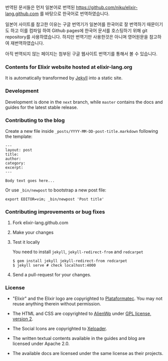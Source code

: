 번역된 문서들은 먼저 일본어로 번역된 https://github.com/niku/elixir-lang.github.com 를 바탕으로 한국어로 번역하였습니다.

일본어 사이트를 참고한 이유는 구글 번역기가 일본어를 한국어로 잘 번역하기 때문이기도 하고 이를 컴파일 하여 Github pages에 한국어 문서를 호스팅하기 위해 git repository를 사용하였습니다.
하지만 번역기만 사용한것은 아니며 영어원문을 참고하여 재번역하였습니다.

아직 번역되지 않는 페이지는 첨부된 구글 웹사이트 번역기를 통해서 볼 수 있습니다.

### Contents for Elixir website hosted at elixir-lang.org

It is automatically transformed by [Jekyll](http://github.com/mojombo/jekyll) into a static site.

### Development

Development is done in the `next` branch, while `master` contains the docs and guides for the latest stable release.

### Contributing to the blog

  Create a new file inside `_posts/YYYY-MM-DD-post-title.markdown` following the template:

    ---
    layout: post
    title:
    author:
    category:
    excerpt:
    ---

    Body text goes here...

  Or use `_bin/newpost` to bootstrap a new post file:

    export EDITOR=vim; _bin/newpost 'Post title'

### Contributing improvements or bug fixes

1. Fork elixir-lang.github.com

2. Make your changes

3. Test it locally

   You need to install `jekyll`, `jekyll-redirect-from` and `redcarpet`

   ```shell
   $ gem install jekyll jekyll-redirect-from redcarpet
   $ jekyll serve # check localhost:4000
   ```

4. Send a pull-request for your changes.

### License

* "Elixir" and the Elixir logo are copyrighted to [Plataformatec](http://plataformatec.com.br/). You may not reuse anything therein without permission.

* The HTML and CSS are copyrighted to [AlienWp](http://alienwp.com/) under [GPL license, version 2](http://www.gnu.org/licenses/old-licenses/gpl-2.0.html).

* The Social Icons are copyrighted to [Xeloader](http://xeloader.deviantart.com/art/Socialis-2-Freebie-213292616).

* The written textual contents available in the guides and blog are licensed under Apache 2.0.

* The available docs are licensed under the same license as their projects.
